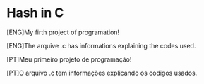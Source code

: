 # Hash in C
 [ENG]My firth project of programation! </p>
 [ENG]The arquive .c has informations explaining the codes used.

 [PT]Meu primeiro projeto de programação! </p>
 [PT]O arquivo .c tem informações explicando os codigos usados.
 
 
